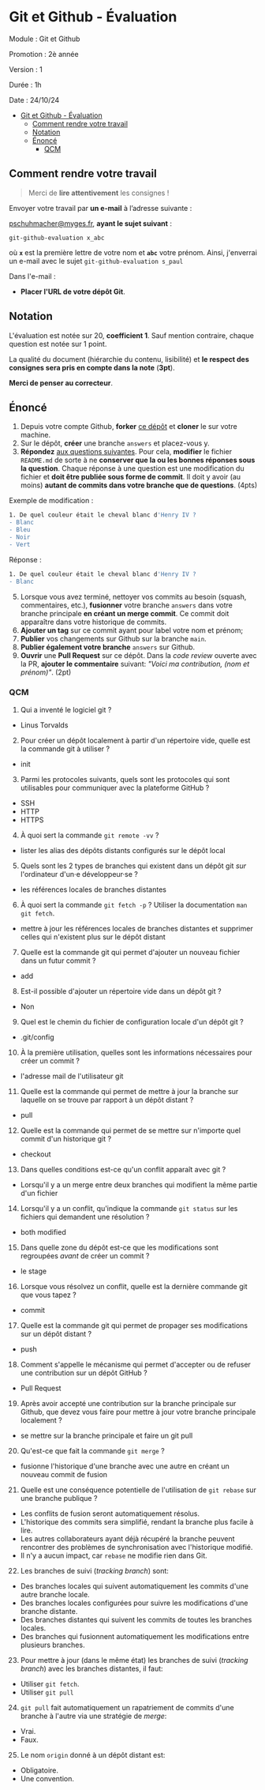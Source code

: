 # Git et Github - Évaluation

Module : Git et Github

Promotion : 2è année

Version : 1

Durée : 1h

Date : 24/10/24

- [Git et Github - Évaluation](#git-et-github---évaluation)
  - [Comment rendre votre travail](#comment-rendre-votre-travail)
  - [Notation](#notation)
  - [Énoncé](#énoncé)
    - [QCM](#qcm)


## Comment rendre votre travail

> Merci de **lire attentivement** les consignes !

Envoyer votre travail par **un e-mail** à l’adresse suivante :  

<a href="mailto:pschuhmacher@myges.fr?subject=git-github-evaluation x_abc">pschuhmacher@myges.fr</a>, **ayant le sujet suivant** : 

`git-github-evaluation x_abc` 

où **`x`** est la première lettre de votre nom et **`abc`** votre prénom. Ainsi, j'enverrai un e-mail avec le sujet `git-github-evaluation s_paul`

Dans l'e-mail :

- **Placer l'URL de votre dépôt Git**.


## Notation

L'évaluation est notée sur 20, **coefficient 1**. Sauf mention contraire, chaque question est notée sur 1 point.

La qualité du document (hiérarchie du contenu, lisibilité) et **le respect des consignes sera pris en compte dans la note** (**3pt**). 

**Merci de penser au correcteur**.

<!-- ## Consignes

- Étant donné le caractère fondamental des notions vues dans ce module, **l'usage d'IA générative, comme chatGPT ou CoPilot, est interdite** ! **Toute dérogation à cette règle entraînera une note de 0**;
- Vous pouvez consulter vos notes de cours. -->

## Énoncé

1. Depuis votre compte Github, **forker** [ce dépôt](https://github.com/paul-schuhm/git-github-exam) et **cloner** le sur votre machine.
2. Sur le dépôt, **créer** une branche `answers` et placez-vous y.
3. **Répondez** [aux questions suivantes](#qcm). Pour cela, **modifier** le fichier `README.md` de sorte à ne **conserver que la ou les bonnes réponses sous la question**. Chaque réponse à une question est une modification du fichier et **doit être publiée sous forme de commit**. Il doit y avoir (au moins) **autant de commits dans votre branche que de questions**. (4pts)

Exemple de modification :
~~~bash
1. De quel couleur était le cheval blanc d'Henry IV ?
- Blanc
- Bleu
- Noir
- Vert
~~~

Réponse :
~~~bash
1. De quel couleur était le cheval blanc d'Henry IV ?
- Blanc
~~~

5. Lorsque vous avez terminé, nettoyer vos commits au besoin (squash, commentaires, etc.), **fusionner** votre branche `answers` dans votre branche principale **en créant un merge commit**. Ce commit doit apparaître dans votre historique de commits.
6. **Ajouter un tag** sur ce commit ayant pour label votre nom et prénom;
7. **Publier** vos changements sur Github sur la branche `main`.
8. **Publier également votre branche** `answers` sur Github.
9.  **Ouvrir** une **Pull Request** sur ce dépôt. Dans la *code review* ouverte avec la PR, **ajouter le commentaire** suivant: *"Voici ma contribution, (nom et prénom)"*. (2pt)

### QCM

1. Qui a inventé le logiciel git ?
- Linus Torvalds

2. Pour créer un dépôt localement à partir d'un répertoire vide, quelle est la commande git à utiliser ?
 - init

3. Parmi les protocoles suivants, quels sont les protocoles qui sont utilisables pour communiquer avec la plateforme GitHub ?
 - SSH
 - HTTP
 - HTTPS

4. À quoi sert la commande `git remote -vv` ?
 - lister les alias des dépôts distants configurés sur le dépôt local

5. Quels sont les 2 types de branches qui existent dans un dépôt git *sur* l'ordinateur d'un·e développeur·se ?
 - les références locales de branches distantes

6. À quoi sert la commande `git fetch -p` ? Utiliser la documentation `man git fetch`.
 - mettre à jour les références locales de branches distantes et supprimer celles qui n'existent plus sur le dépôt distant

7. Quelle est la commande git qui permet d'ajouter un nouveau fichier dans un futur commit ?
 - add

8. Est-il possible d'ajouter un répertoire vide dans un dépôt git ?
 - Non

9. Quel est le chemin du fichier de configuration locale d'un dépôt git ?
 - .git/config

10. À la première utilisation, quelles sont les informations nécessaires pour créer un commit ?
 - l'adresse mail de l'utilisateur git
  
11. Quelle est la commande qui permet de mettre à jour la branche sur laquelle on se trouve par rapport à un dépôt distant ? 
 - pull

12. Quelle est la commande qui permet de se mettre sur n'importe quel commit d'un historique git ? 
 - checkout

13. Dans quelles conditions est-ce qu'un conflit apparaît avec git ? 
- Lorsqu'il y a un merge entre deux branches qui modifient la même partie d'un fichier

14. Lorsqu'il y a un conflit, qu'indique la commande `git status` sur les fichiers qui demandent une résolution ? 
 - both modified
  
15. Dans quelle zone du dépôt est-ce que les modifications sont regroupées *avant* de créer un commit ? 
 - le stage

16. Lorsque vous résolvez un conflit, quelle est la dernière commande git que vous tapez ? 
 - commit

17. Quelle est la commande git qui permet de propager ses modifications sur un dépôt distant ? 
- push

18. Comment s'appelle le mécanisme qui permet d'accepter ou de refuser une contribution sur un dépôt GitHub ? 
 - Pull Request

19. Après avoir accepté une contribution sur la branche principale sur Github, que devez vous faire pour mettre à jour votre branche principale localement ? 
 - se mettre sur la branche principale et faire un git pull

20. Qu'est-ce que fait la commande `git merge` ?
 -  fusionne l'historique d'une branche avec une autre en créant un nouveau commit de fusion

21. Quelle est une conséquence potentielle de l'utilisation de `git rebase` sur une branche publique ?
 - Les conflits de fusion seront automatiquement résolus.
 - L'historique des commits sera simplifié, rendant la branche plus facile à lire.
 - Les autres collaborateurs ayant déjà récupéré la branche peuvent rencontrer des problèmes de synchronisation avec l'historique modifié.
 - Il n'y a aucun impact, car `rebase` ne modifie rien dans Git.

22. Les branches de suivi (*tracking branch*) sont:

 - Des branches locales qui suivent automatiquement les commits d'une autre branche locale.
 - Des branches locales configurées pour suivre les modifications d'une branche distante.
 - Des branches distantes qui suivent les commits de toutes les branches locales.
 - Des branches qui fusionnent automatiquement les modifications entre plusieurs branches.  

23. Pour mettre à jour (dans le même état) les branches de suivi (*tracking branch*) avec les branches distantes, il faut:

  - Utiliser `git fetch`.
  - Utiliser `git pull`

24. `git pull` fait automatiquement un rapatriement de commits d'une branche à l'autre via une stratégie de *merge*: 

 - Vrai.
 - Faux.

25. Le nom `origin` donné à un dépôt distant est:
  
 - Obligatoire.
 - Une convention.